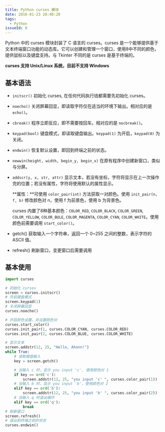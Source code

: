 ```yaml
---
title: Python curses 模块
date: 2016-01-23 20:40:20
tags:
  - Python
issueId: 8
---
```


Python 中的 curses 模块封装了 C 语言的 curses。curses 是一个能够提供基于文本终端窗口功能的动态库。它可以创建和管理一个窗口，使用8中不同的颜色，提供鼠标以及键盘支持。与 Tkinter 不同的是 curses 是基于终端的。

**curses 支持 Unix/Linux 系统，目前不支持 Windows**
<!--more-->

## 基本语法
- `initscr()`
	初始化 curses, 在任何代码执行钱都需要先初始化 curses。
- `noecho()`
	关闭屏幕回显，即读取字符仅在适当的环境下输出。相对应的是 `echo()`。
- `cbreak()`
	程序立即反应，即不需要按回车。相对应的是 `nocbreak()`。
- `keypad(bool)`
	键盘模式，即读取键盘输出。`keypad(1)` 为开启，`keypad(0)` 为关闭。
- `endwin()`
	恢复默认设置，即回到终端之前的状态。
- `newwin(height, width, begin_y, begin_x)`
	在原有程序中创建新窗口，类似与分屏。
- `addscr(y, x, str, attr)`
	显示文本，若没有坐标，字符将显示在上一次操作完的位置；若没有属性，字符将使用默认的属性显示。

	**属性：**可使用 `color_pair(int)` 方法获取一对颜色。使用 `init_pair(n, f, b)` 修改颜色对 n，使用 f 为前景色，使用 b 为背景色。

	curses 内置了8种基本颜色：`COLOR_RED`, `COLOR_BLACK`, `COLOR_GREEN`, `COLOR_YELLOW`, `COLOR_BULE`, `COLOR_MAGENTA`, `COLOR_CYAN`, `COLOR_WHITE`。使用颜色前需要调用 `start_color()`。
- getch()
	获取输入一个字符串，返回一个 0~255 之间的整数，表示字符的 ASCII 值。
- refresh()
	刷新窗口，变更窗口后需要调用

## 基本使用
``` python
import curses

# 初始化 curses
screen = curses.initscr()
# 开启键盘模式
screen.keypad(1)
# 关闭屏幕回显
curses.noecho()

# 开启颜色设置，并设置颜色对
curses.start_color()
curses.init_pair(1, curses.COLOR_CYAN, curses.COLOR_RED)
curses.init_pair(2, curses.COLOR_BLUE, curses.COLOR_WHITE)

# 显示文本
screen.addstr(12, 25, "Hello, Ahonn!")
while True:
	# 读取键盘输入
	key = screen.getch()

	# 当输入 c 时，显示 you input 'c', 使用颜色对 1
	if key == ord('c'):
		screen.addstr(12, 25, "you input 'c' ", curses.color_pair(1))
	# 当输入 b 时，显示 you input 'b'，使用颜色对 2
	elif key == ord('b'):
		screen.addstr(12, 25, "you input 'b' ", curses.color_pair(2))
	# 当输入 q 时退出循环
	elif key == ord('q'):
		break
# 刷新窗口
screen.refresh()
# 退出到终端之前的状态
curses.endwin()
```
